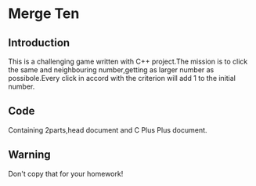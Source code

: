 # Merge Ten
## Introduction
This is a challenging game written with C++ project.The mission is to click the same and neighbouring number,getting as larger number as possibole.Every click in accord with the criterion will add 1 to the initial number.
## Code
Containing 2parts,head document and C Plus Plus document.
## Warning
Don't copy that for your homework!
